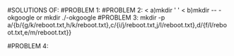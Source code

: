 #SOLUTIONS OF:
#PROBLEM 1:
#PROBLEM 2:
< a)mkdir ' '
< b)mkdir -- -okgoogle or mkdir ./-okgoogle
#PROBLEM 3: mkdir -p a/{b/{g/k/reboot.txt,h/k/reboot.txt},c/{i/j/reboot.txt,j/l/reboot.txt},d/{f/l/reboot.txt,e/m/reboot.txt}}

#PROBLEM 4:
